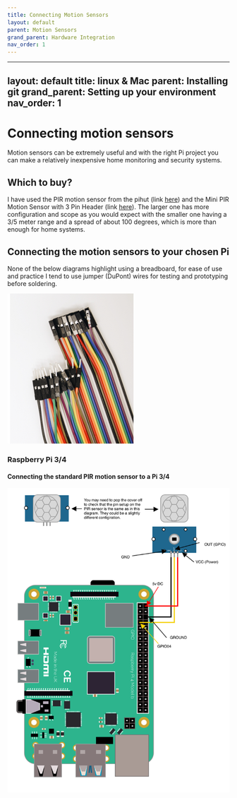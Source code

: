 ```yaml
---
title: Connecting Motion Sensors
layout: default
parent: Motion Sensors
grand_parent: Hardware Integration
nav_order: 1
---
```


---
layout: default
title: linux & Mac
parent: Installing git
grand_parent: Setting up your environment
nav_order: 1
---

# Connecting motion sensors

Motion sensors can be extremely useful and with the right Pi project you can make a relatively inexpensive home monitoring and security systems.

## Which to buy?

I have used the PIR motion sensor from the pihut (link [here](https://thepihut.com/products/pir-motion-sensor-module)) and the Mini PIR Motion Sensor with 3 Pin Header (link [here](https://thepihut.com/products/breadboard-friendly-mini-pir-motion-sensor-with-3-pin-header)). The larger one has more configuration and scope as you would expect with the smaller one having a 3/5 meter range and a spread of about 100 degrees, which is more than enough for home systems.

## Connecting the motion sensors to your chosen Pi

None of the below diagrams highlight using a breadboard, for ease of use and practice I tend to use jumper (DuPont) wires for testing and prototyping before soldering.

![jumper cables](../img/jumper_wires.png)

### Raspberry Pi 3/4

#### Connecting the standard PIR motion sensor to a Pi 3/4

![Pi 4 wiring diagram](../img/Motion_PIR_sensor_connection.png)

